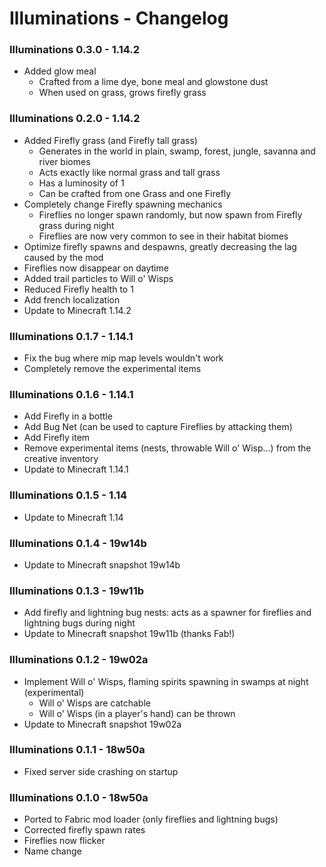 # Illuminations - Changelog

### Illuminations 0.3.0 - 1.14.2

+ Added glow meal
	+ Crafted from a lime dye, bone meal and glowstone dust
	+ When used on grass, grows firefly grass

### Illuminations 0.2.0 - 1.14.2

+ Added Firefly grass (and Firefly tall grass)
    + Generates in the world in plain, swamp, forest, jungle, savanna and river biomes
    + Acts exactly like normal grass and tall grass
    + Has a luminosity of 1
    + Can be crafted from one Grass and one Firefly
+ Completely change Firefly spawning mechanics
    + Fireflies no longer spawn randomly, but now spawn from Firefly grass during night
    + Fireflies are now very common to see in their habitat biomes
+ Optimize firefly spawns and despawns, greatly decreasing the lag caused by the mod
+ Fireflies now disappear on daytime
+ Added trail particles to Will o' Wisps
+ Reduced Firefly health to 1
+ Add french localization
+ Update to Minecraft 1.14.2

### Illuminations 0.1.7 - 1.14.1

+ Fix the bug where mip map levels wouldn't work
+ Completely remove the experimental items

### Illuminations 0.1.6 - 1.14.1

+ Add Firefly in a bottle
+ Add Bug Net (can be used to capture Fireflies by attacking them)
+ Add Firefly item
+ Remove experimental items (nests, throwable Will o' Wisp...) from the creative inventory
+ Update to Minecraft 1.14.1

### Illuminations 0.1.5 - 1.14

+ Update to Minecraft 1.14

### Illuminations 0.1.4 - 19w14b

+ Update to Minecraft snapshot 19w14b

### Illuminations 0.1.3 - 19w11b

+ Add firefly and lightning bug nests: acts as a spawner for fireflies and lightning bugs during night
+ Update to Minecraft snapshot 19w11b (thanks Fab!)

### Illuminations 0.1.2 - 19w02a

+ Implement Will o' Wisps, flaming spirits spawning in swamps at night (experimental)
	+ Will o' Wisps are catchable
	+ Will o' Wisps (in a player's hand) can be thrown
+ Update to Minecraft snapshot 19w02a

### Illuminations 0.1.1 - 18w50a

+ Fixed server side crashing on startup

### Illuminations 0.1.0 - 18w50a

+ Ported to Fabric mod loader (only fireflies and lightning bugs)
+ Corrected firefly spawn rates
+ Fireflies now flicker
+ Name change